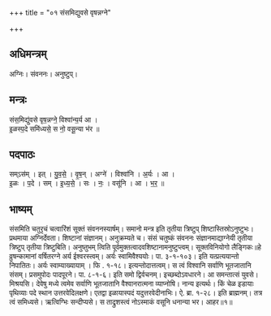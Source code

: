 +++
title = "०१ संसमिद्युवसे वृषन्नग्ने"

+++
## अधिमन्त्रम्
अग्निः। संवननः। अनुष्टुप्।

## मन्त्रः
संस॒मिद्यु॑वसे वृष॒न्नग्ने॒ विश्वा॑न्य॒र्य आ ।  
इ॒ळस्प॒दे समि॑ध्यसे॒ स नो॒ वसू॒न्या भ॑र ॥

## पदपाठः
सम्ऽस॑म् । इत् । यु॒व॒से॒ । वृ॒ष॒न् । अग्ने॑ । विश्वा॑नि । अ॒र्यः । आ ।  
इ॒ळः । प॒दे । सम् । इ॒ध्य॒से॒ । सः । नः॒ । वसू॑नि । आ । भ॒र॒ ॥

## भाष्यम्
संसमिति चतुरृचं चत्वारिंशं सूक्तं संवननस्यार्षम्। समानो मन्त्र इति तृतीया त्रिष्टुप् शिष्टास्तिस्रोऽनुष्टुभः। प्रथमाया अग्निर्देवता। शिष्टानां संज्ञानम्। अनुक्रम्यते च। संसं चतुष्कं संवननः संज्ञानमाद्याग्नेयी तृतीया त्रिष्टुप् तृतीया त्रिष्टुबिति। अनुष्तुभम् त्विति पूर्वमुक्तत्वादवशिष्टानामनुष्टुप्त्वम्। सूक्तविनियोगो लैङ्गिकः॥हे व्रुषन्कामानां वर्षितरग्ने अर्य ईश्वरस्त्वम्। अर्यः स्वामिवैश्ययोः। पा. ३-१-१०३। इति यत्प्रत्ययान्तो निपातितः। अर्यः स्वाम्याख्यायाम् । फि . १-१८। इत्यन्तोदात्तत्वम्। स त्वं विश्वानि सर्वाणि भूतजातानि संसम्। प्रसमुपोदः पादपूरने। पा. ८-१-६। इति समो द्विर्वचनम्। इच्छब्दोऽवधारने। आ समन्तात्सं युवसे। मिश्रयसि। देवेषु मध्ये त्वमेव सर्वाणि भूतजातानि वैश्वानरात्मना व्याप्नोषि। नान्य इत्यर्थः। किं चेळ इडायाः पृथिव्याः पदे स्थान उत्तरवेदिलक्षणे। एतद्वा इळायास्पदं यदुत्तरवेदीनाभिः। ऐ. ब्रा. १-२८। इति ब्राह्मनम्। तत्र त्वं समिध्यसे। ऋत्विग्भिः सन्दीप्यसे। स ताद्रुशस्त्वं नोऽस्माकं वसूनि धनान्या भर। आहर॥१॥